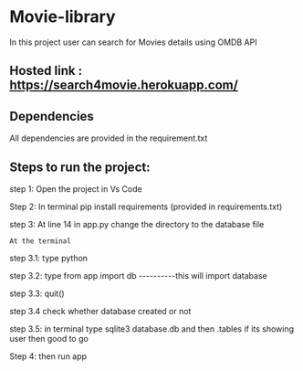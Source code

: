 # Movie-library
In this project user can search for Movies details using OMDB API

## Hosted link : https://search4movie.herokuapp.com/

## Dependencies 

All dependencies are provided in the requirement.txt

## Steps to run the project:

step 1: Open the project in Vs Code

Step 2: In terminal pip install requirements (provided in requirements.txt)

step 3: At line 14 in app.py change the directory to the database file

	At the terminal 

step 3.1: type python

step 3.2: type from app import db
----------this will import database

step 3.3: quit()

step 3.4 check whether database created or not

step 3.5: in terminal type sqlite3 database.db 
          and then .tables if its showing user then good to go


Step 4: then run app
